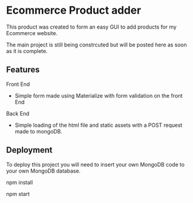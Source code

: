 
# Ecommerce Product adder

This product was created to form an easy GUI to add products for my Ecommerce website.

The main project is still being constrcuted but will be posted here as soon as it is complete.


## Features

Front End
- Simple form made using Materialize with form validation on the front End

Back End
- Simple loading of the html file and static assets with a POST request made to mongoDB.


## Deployment

To deploy this project you will need to insert your own MongoDB code to your own MongoDB database.

npm install

npm start



